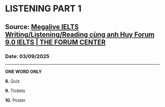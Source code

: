 # LISTENING PART 1

## Source: [Megalive IELTS Writing/Listening/Reading cùng anh Huy Forum 9.0 IELTS | THE FORUM CENTER](https://www.youtube.com/watch?v=l_iovxwtEpA)

### Date: 03/09/2025
---

**ONE WORD ONLY**

**8.** Quiz

**9.** Tickets

**10.** Poster